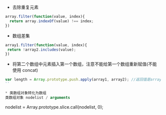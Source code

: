 * 去除重复元素
```javascript
array.filter(function(value, index){
  return array.indexOf(value) !== index;
})
```
* 数组差集
```javascript
array1.filter(function(value, index){
 return !array2.includes(value);
})
```

* 将第二个数组中元素插入第一个数组，注意不能给第一个数组重新赋值(不能使用 concat)
```javascript
var length = Array.prototype.push.apply(array1, array2); //返回值是array1的*新*长度
``

* 类数组对象转化为数组
类数组对象 nodelist / arguments
```
nodelist = Array.prototype.slice.call(nodelist, 0);
```

